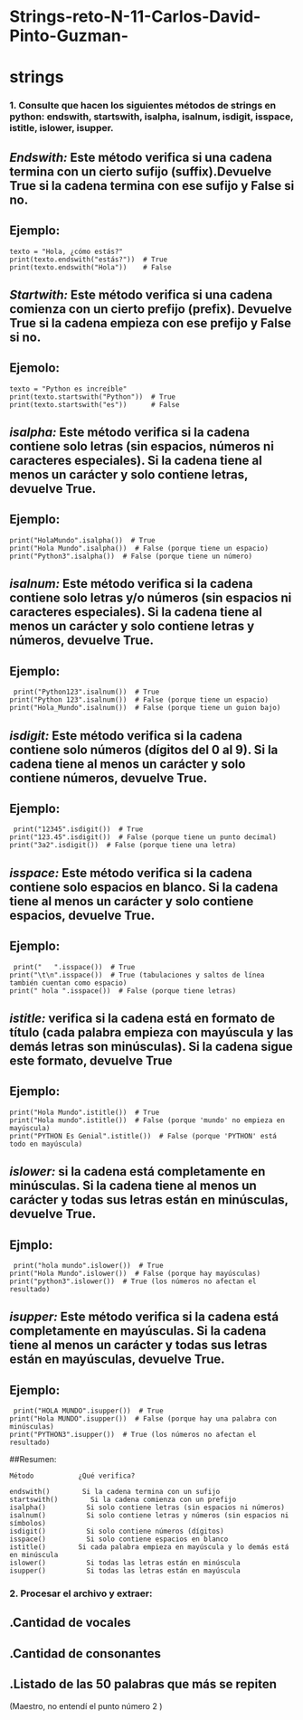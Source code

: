 # Strings-reto-N-11-Carlos-David-Pinto-Guzman-

# strings

### 1. Consulte que hacen los siguientes métodos de strings en python: endswith, startswith, isalpha, isalnum, isdigit, isspace, istitle, islower, isupper.

## *Endswith:* Este método verifica si una cadena termina con un cierto sufijo (suffix).Devuelve True si la cadena termina con ese sufijo y False si no.
## Ejemplo: 
```pseudocode
texto = "Hola, ¿cómo estás?"
print(texto.endswith("estás?"))  # True
print(texto.endswith("Hola"))    # False 
```



## *Startwith:* Este método verifica si una cadena comienza con un cierto prefijo (prefix). Devuelve True si la cadena empieza con ese prefijo y False si no. 
## Ejemolo:
```pseudocode
texto = "Python es increíble"
print(texto.startswith("Python"))  # True
print(texto.startswith("es"))      # False 
```



## *isalpha:* Este método verifica si la cadena contiene solo letras (sin espacios, números ni caracteres especiales). Si la cadena tiene al menos un carácter y solo contiene letras, devuelve True.
## Ejemplo: 
```pseudocode
print("HolaMundo".isalpha())  # True
print("Hola Mundo".isalpha())  # False (porque tiene un espacio)
print("Python3".isalpha())  # False (porque tiene un número) 
```



## *isalnum:* Este método verifica si la cadena contiene solo letras y/o números (sin espacios ni caracteres especiales). Si la cadena tiene al menos un carácter y solo contiene letras y números, devuelve True.
## Ejemplo: 
```pseudocode
 print("Python123".isalnum())  # True
print("Python 123".isalnum())  # False (porque tiene un espacio)
print("Hola_Mundo".isalnum())  # False (porque tiene un guion bajo)
```



## *isdigit:* Este método verifica si la cadena contiene solo números (dígitos del 0 al 9). Si la cadena tiene al menos un carácter y solo contiene números, devuelve True.
## Ejemplo: 
```pseudocode
 print("12345".isdigit())  # True
print("123.45".isdigit())  # False (porque tiene un punto decimal)
print("3a2".isdigit())  # False (porque tiene una letra)
```



## *isspace:* Este método verifica si la cadena contiene solo espacios en blanco. Si la cadena tiene al menos un carácter y solo contiene espacios, devuelve True.
## Ejemplo: 
```pseudocode
 print("   ".isspace())  # True
print("\t\n".isspace())  # True (tabulaciones y saltos de línea también cuentan como espacio)
print(" hola ".isspace())  # False (porque tiene letras)
```



## *istitle:* verifica si la cadena está en formato de título (cada palabra empieza con mayúscula y las demás letras son minúsculas). Si la cadena sigue este formato, devuelve True
## Ejemplo: 
```pseudocode
print("Hola Mundo".istitle())  # True
print("Hola mundo".istitle())  # False (porque 'mundo' no empieza en mayúscula)
print("PYTHON Es Genial".istitle())  # False (porque 'PYTHON' está todo en mayúscula) 
```



## *islower:* si la cadena está completamente en minúsculas. Si la cadena tiene al menos un carácter y todas sus letras están en minúsculas, devuelve True.
## Ejmplo: 
```pseudocode
 print("hola mundo".islower())  # True
print("Hola Mundo".islower())  # False (porque hay mayúsculas)
print("python3".islower())  # True (los números no afectan el resultado)
```



## *isupper:* Este método verifica si la cadena está completamente en mayúsculas. Si la cadena tiene al menos un carácter y todas sus letras están en mayúsculas, devuelve True.
## Ejemplo: 
```pseudocode
 print("HOLA MUNDO".isupper())  # True
print("Hola MUNDO".isupper())  # False (porque hay una palabra con minúsculas)
print("PYTHON3".isupper())  # True (los números no afectan el resultado)
```



##Resumen:
```pseudocode
Método           ¿Qué verifica?
             
endswith()	      Si la cadena termina con un sufijo
startswith()	    Si la cadena comienza con un prefijo
isalpha()	       Si solo contiene letras (sin espacios ni números)
isalnum()	       Si solo contiene letras y números (sin espacios ni símbolos)
isdigit()	       Si solo contiene números (dígitos)
isspace()	       Si solo contiene espacios en blanco
istitle()      	 Si cada palabra empieza en mayúscula y lo demás está en minúscula
islower()	       Si todas las letras están en minúscula
isupper()	       Si todas las letras están en mayúscula
```

### 2. Procesar el archivo y extraer:

## .Cantidad de vocales
## .Cantidad de consonantes
## .Listado de las 50 palabras que más se repiten

(Maestro, no entendí el punto número 2 )

